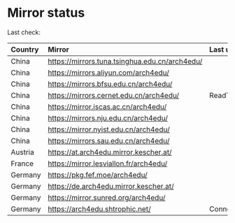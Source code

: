 <script src="./time.js"></script>
# Mirror status
Last check: <script type="text/javascript">localize(1758164451.5274909);</script>

|Country|Mirror|Last update|
|:------|:-----|:----------|
|China|https://mirrors.tuna.tsinghua.edu.cn/arch4edu/|<script type="text/javascript">localize(1758134499);</script>|
|China|https://mirrors.aliyun.com/arch4edu/|<script type="text/javascript">localize(1758134499);</script>|
|China|https://mirrors.bfsu.edu.cn/arch4edu/|<script type="text/javascript">localize(1758134499);</script>|
|China|https://mirrors.cernet.edu.cn/arch4edu/|ReadTimeout|
|China|https://mirror.iscas.ac.cn/arch4edu/|<script type="text/javascript">localize(1758134499);</script>|
|China|https://mirrors.nju.edu.cn/arch4edu/|<script type="text/javascript">localize(1758048111);</script>|
|China|https://mirror.nyist.edu.cn/arch4edu/|<script type="text/javascript">localize(1758134499);</script>|
|China|https://mirrors.sau.edu.cn/arch4edu/|<script type="text/javascript">localize(1756795646);</script>|
|Austria|https://at.arch4edu.mirror.kescher.at/|<script type="text/javascript">localize(1756104457);</script>|
|France|https://mirror.lesviallon.fr/arch4edu/|<script type="text/javascript">localize(1756709288);</script>|
|Germany|https://pkg.fef.moe/arch4edu/|<script type="text/javascript">localize(1756104457);</script>|
|Germany|https://de.arch4edu.mirror.kescher.at/|<script type="text/javascript">localize(1756104457);</script>|
|Germany|https://mirror.sunred.org/arch4edu/|<script type="text/javascript">localize(1758134499);</script>|
|Germany|https://arch4edu.shtrophic.net/|ConnectionError|

<script src="./tablefilter/tablefilter.js"></script>
<script src="./table.js"></script>